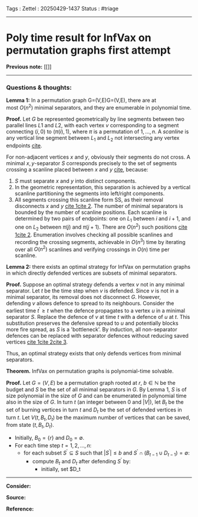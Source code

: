 Tags :
Zettel :  20250429-1437
Status : #triage 

-----

# Poly time result for InfVax on permutation graphs first attempt

**Previous note:** [[]]

-----

### Questions & thoughts:

**Lemma 1:** In a permutation graph G=(V,E)G=(V,E), there are at most $O(n^2)$ minimal separators, and they are enumerable in polynomial time.

**Proof.** Let $G$ be represented geometrically by line segments between two parallel lines $L1$ and $L2$, with each vertex $v$ corresponding to a segment connecting $(i,0)$ to $(\pi(i),1)$, where $\pi$ is a permutation of ${1,\dots,n}$. A _scanline_ is any vertical line segment between $L_1$ and $L_2$ not intersecting any vertex endpoints [cite](https://research.tue.nl/files/4297898/390171.pdf)[](https://www.sciencedirect.com/science/article/pii/S0304397510003518/pdf?md5=9212f6c98dc2f402a0b7f4766f4bb31d&pid=1-s2.0-S0304397510003518-main.pdf).

For non-adjacent vertices $x$ and $y$, obviously their segments do not cross. A minimal $x,y$-separator $S$ corresponds precisely to the set of segments crossing a scanline placed between $x$ and $y$ [cite](https://research.tue.nl/files/4297898/390171.pdf), because:
1. $S$ must separate $x$ and $y$ into distinct components.
2. In the geometric representation, this separation is achieved by a vertical scanline partitioning the segments into left/right components.
3. All segments crossing this scanline form SS, as their removal disconnects $x$ and $y$ [cite 1](https://research.tue.nl/files/4297898/390171.pdf)[cite 2](https://www.sciencedirect.com/science/article/pii/S0304397510003518/pdf?md5=9212f6c98dc2f402a0b7f4766f4bb31d&pid=1-s2.0-S0304397510003518-main.pdf).
The number of minimal separators is bounded by the number of scanline positions. Each scanline is determined by two pairs of endpoints: one on $L_1$ between $i$ and $i+1$, and one on $L_2$ between $\pi(j)$ and $\pi(j+1)$. There are $O(n^2)$ such positions [cite 1](https://research.tue.nl/files/4297898/390171.pdf)[cite 2](https://www.sciencedirect.com/science/article/pii/S0304397510003518/pdf?md5=9212f6c98dc2f402a0b7f4766f4bb31d&pid=1-s2.0-S0304397510003518-main.pdf). Enumeration involves checking all possible scanlines and recording the crossing segments, achievable in $O(n^3)$ time by iterating over all $O(n^2)$ scanlines and verifying crossings in $O(n)$ time per scanline.

**Lemma 2:** there exists an optimal strategy for InfVax on permutation graphs in which directly defended vertices are subsets of minimal separators.

**Proof.**  Suppose an optimal strategy defends a vertex $v$ not in any minimal separator. Let $t$ be the time step when $v$ is defended. Since $v$ is not in a minimal separator, its removal does not disconnect $G$. However, defending $v$ allows defence to spread to its neighbours. Consider the earliest time $t^\prime\geq t$ when the defence propagates to a vertex $u$ in a minimal separator $S$. Replace the defence of $v$ at time $t$ with a defence of $u$ at $t$. This substitution preserves the defensive spread to $u$ and potentially blocks more fire spread, as $S$ is a 'bottleneck'. By induction, all non-separator defences can be replaced with separator defences without reducing saved vertices [cite 1](https://research.tue.nl/files/4297898/390171.pdf)[cite 2](https://www.sciencedirect.com/science/article/pii/S0304397515010853)[cite 3](https://www.semanticscholar.org/paper/b95375602515336650075b19013b8bfe35a22f3f).

Thus, an optimal strategy exists that only defends vertices from minimal separators.


**Theorem.** InfVax on permutation graphs is polynomial-time solvable.

**Proof.** Let $G=(V, E)$ be a permutation graph rooted at $r$, $b\in\mathbb{N}$ be the budget and $S$ be the set of all minimal separators in $G$. By Lemma 1, $S$ is of size polynomial in the size of $G$ and can be enumerated in polynomial time also in the size of $G$. In turn $t$ (an integer between 0 and $|V|$), let $B_t$ be the set of burning vertices in turn $t$ and $D_t$ be the set of defended vertices in turn $t$. Let $V(t, B_t, D_t)$ be the maximum number of vertices that can be saved, from state $(t, B_t, D_t)$.
 - Initially, $B_0=\{r\}$ and $D_0=\emptyset$.
 - For each time step $t=1, 2, \dots, n$:
	 - for each subset $S^\prime\subseteq S$ such that $|S^\prime|\leq b$ and $S^\prime\cap(B_{t-1}\cup D_{t-1})=\emptyset$:
		 - compute $B_t$ and $D_t$ after defending $S^\prime$ by:
			 - initially, set $D_t

-----
 
**Consider:**


**Source:** 


**Reference:** 
